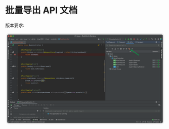# 批量导出 API 文档

版本要求: <Badge text="2022.2.2" />

![batchExportApiDoc](../../.vuepress/public/img/2022.2.2/batchExportApiDoc.png)
